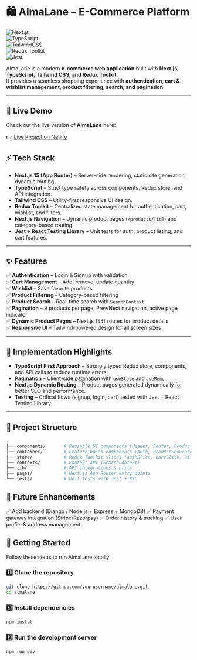 # 🛍️ AlmaLane – E-Commerce Platform  

![Next.js](https://img.shields.io/badge/Next.js-15-black?style=for-the-badge&logo=next.js)  
![TypeScript](https://img.shields.io/badge/TypeScript-5-blue?style=for-the-badge&logo=typescript)  
![TailwindCSS](https://img.shields.io/badge/TailwindCSS-3.4-38B2AC?style=for-the-badge&logo=tailwind-css&logoColor=white)  
![Redux Toolkit](https://img.shields.io/badge/Redux%20Toolkit-%5E2.9-purple?style=for-the-badge&logo=redux)  
![Jest](https://img.shields.io/badge/Jest-29.7-red?style=for-the-badge&logo=jest&logoColor=white)  

AlmaLane is a modern **e-commerce web application** built with **Next.js, TypeScript, Tailwind CSS, and Redux Toolkit**.  
It provides a seamless shopping experience with **authentication, cart & wishlist management, product filtering, search, and pagination**.  

---
## 🚀 Live Demo  

Check out the live version of **AlmaLane** here:  

👉 [Live Project on Netlify](https://almalane.netlify.app/)

## ⚡ Tech Stack  

- **Next.js 15 (App Router)** – Server-side rendering, static site generation, dynamic routing.  
- **TypeScript** – Strict type safety across components, Redux store, and API integration.  
- **Tailwind CSS** – Utility-first responsive UI design.  
- **Redux Toolkit** – Centralized state management for authentication, cart, wishlist, and filters.  
- **Next.js Navigation** – Dynamic product pages (`/products/[id]`) and category-based routing.  
- **Jest + React Testing Library** – Unit tests for auth, product listing, and cart features.  

---

## ✨ Features  

✅ **Authentication** – Login & Signup with validation  
✅ **Cart Management** – Add, remove, update quantity  
✅ **Wishlist** – Save favorite products  
✅ **Product Filtering** – Category-based filtering  
✅ **Product Search** – Real-time search with `SearchContext`  
✅ **Pagination** – 9 products per page, Prev/Next navigation, active page indicator  
✅ **Dynamic Product Pages** – Next.js `[id]` routes for product details  
✅ **Responsive UI** – Tailwind-powered design for all screen sizes  

---

## 🔧 Implementation Highlights  

- **TypeScript First Approach** – Strongly typed Redux store, components, and API calls to reduce runtime errors.  
- **Pagination** – Client-side pagination with `useState` and `useMemo`.  
- **Next.js Dynamic Routing** – Product pages generated dynamically for better SEO and performance.  
- **Testing** – Critical flows (signup, login, cart) tested with Jest + React Testing Library.  

---

## 📂 Project Structure  

```bash
.
├── components/       # Reusable UI components (Header, Footer, ProductCards, etc.)
├── container/        # Feature-based components (Auth, ProductShowcase, Cart, etc.)
├── store/            # Redux Toolkit slices (authSlice, cartSlice, wishlistSlice)
├── contexts/         # Context API (SearchContext)
├── lib/              # API integrations & utils
├── pages/            # Next.js App Router entry points
└── tests/            # Unit tests with Jest + RTL
```

## 📌 Future Enhancements

✅ Add backend (Django / Node.js + Express + MongoDB)
✅ Payment gateway integration (Stripe/Razorpay)
✅ Order history & tracking
✅ User profile & address management

## 🚀 Getting Started  

Follow these steps to run AlmaLane locally:  

### 1️⃣ Clone the repository  
```bash
git clone https://github.com/yourusername/almalane.git
cd almalane
```
### 2️⃣ Install dependencies
```bash
npm instal
```
### 3️⃣ Run the development server
```bash
npm run dev
```
